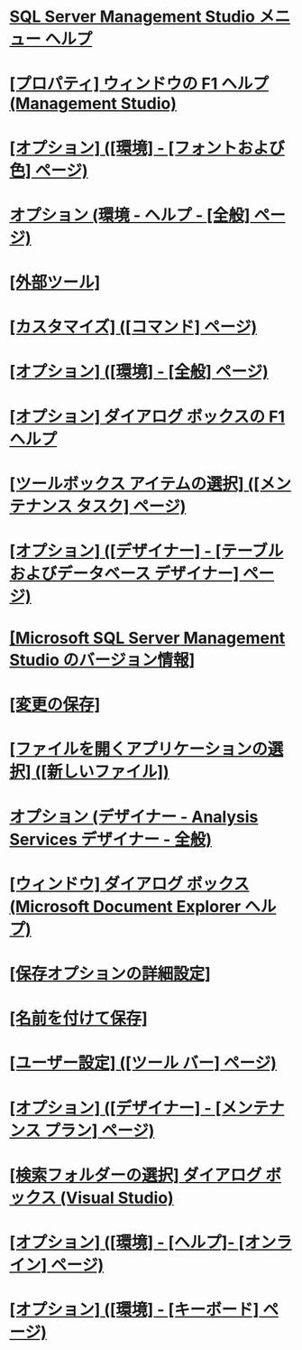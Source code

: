 # [SQL Server Management Studio メニュー ヘルプ](sql-server-management-studio-menu-help.md)
# [[プロパティ] ウィンドウの F1 ヘルプ (Management Studio)](properties-window-f1-help-management-studio.md)
# [[オプション] ([環境] - [フォントおよび色] ページ)](options-environment-fonts-and-colors-page.md)
# [オプション (環境 - ヘルプ - [全般] ページ)](options-environment-help-general-page.md)
# [[外部ツール]](external-tools.md)
# [[カスタマイズ] ([コマンド] ページ)](customize-commands-page.md)
# [[オプション] ([環境] - [全般] ページ)](options-environment-general-page.md)
# [[オプション] ダイアログ ボックスの F1 ヘルプ](options-dialog-boxes-f1-help.md)
# [[ツールボックス アイテムの選択] ([メンテナンス タスク] ページ)](choose-toolbox-items-maintenance-tasks-page.md)
# [[オプション] ([デザイナー] - [テーブルおよびデータベース デザイナー] ページ)](options-designers-table-and-database-designers-page.md)
# [[Microsoft SQL Server Management Studio のバージョン情報]](about-sql-server-management-studio.md)
# [[変更の保存]](save-changes.md)
# [[ファイルを開くアプリケーションの選択] ([新しいファイル])](open-with-new-file.md)
# [オプション (デザイナー - Analysis Services デザイナー - 全般)](options-designers-analysis-services-designers-general.md)
# [[ウィンドウ] ダイアログ ボックス (Microsoft Document Explorer ヘルプ)](windows-dialog-box-microsoft-document-explorer-help.md)
# [[保存オプションの詳細設定]](advanced-save-options.md)
# [[名前を付けて保存]](save-as.md)
# [[ユーザー設定] ([ツール バー] ページ)](customize-toolbars-page.md)
# [[オプション] ([デザイナー] - [メンテナンス プラン] ページ)](options-designers-maintenance-plans-page.md)
# [[検索フォルダーの選択] ダイアログ ボックス (Visual Studio)](choose-search-folders-dialog-box-visual-studio.md)
# [[オプション] ([環境] - [ヘルプ]- [オンライン] ページ)](options-environment-help-online-page.md)
# [[オプション] ([環境] - [キーボード] ページ)](options-environment-keyboard-page.md)
